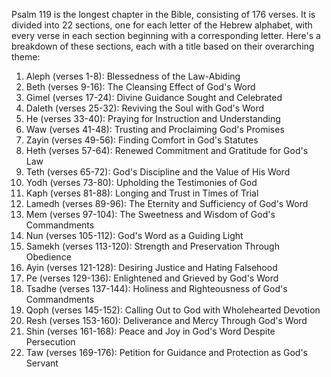 Psalm 119 is the longest chapter in the Bible, consisting of 176 verses. It is divided into 22 sections, one for each letter of the Hebrew alphabet, with every verse in each section beginning with a corresponding letter. Here's a breakdown of these sections, each with a title based on their overarching theme:

1. Aleph (verses 1-8): Blessedness of the Law-Abiding
2. Beth (verses 9-16): The Cleansing Effect of God's Word
3. Gimel (verses 17-24): Divine Guidance Sought and Celebrated
4. Daleth (verses 25-32): Reviving the Soul with God's Word
5. He (verses 33-40): Praying for Instruction and Understanding
6. Waw (verses 41-48): Trusting and Proclaiming God's Promises
7. Zayin (verses 49-56): Finding Comfort in God's Statutes
8. Heth (verses 57-64): Renewed Commitment and Gratitude for God's Law
9. Teth (verses 65-72): God's Discipline and the Value of His Word
10. Yodh (verses 73-80): Upholding the Testimonies of God
11. Kaph (verses 81-88): Longing and Trust in Times of Trial
12. Lamedh (verses 89-96): The Eternity and Sufficiency of God's Word
13. Mem (verses 97-104): The Sweetness and Wisdom of God's Commandments
14. Nun (verses 105-112): God's Word as a Guiding Light
15. Samekh (verses 113-120): Strength and Preservation Through Obedience
16. Ayin (verses 121-128): Desiring Justice and Hating Falsehood
17. Pe (verses 129-136): Enlightened and Grieved by God's Word
18. Tsadhe (verses 137-144): Holiness and Righteousness of God's Commandments
19. Qoph (verses 145-152): Calling Out to God with Wholehearted Devotion
20. Resh (verses 153-160): Deliverance and Mercy Through God's Word
21. Shin (verses 161-168): Peace and Joy in God's Word Despite Persecution
22. Taw (verses 169-176): Petition for Guidance and Protection as God's Servant
